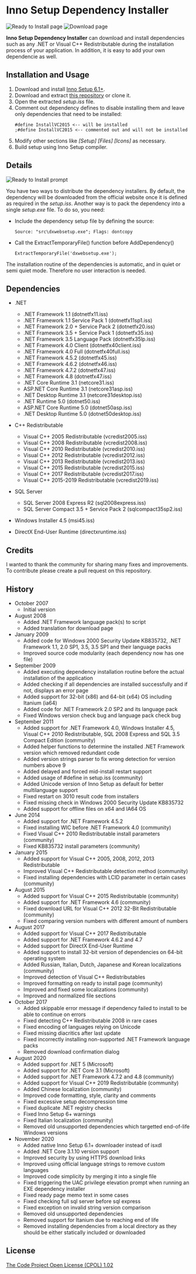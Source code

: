 # Inno Setup Dependency Installer

![Ready to Install page](https://cloud.githubusercontent.com/assets/10548881/26322035/f8abb420-3f31-11e7-8be7-5a73aa29194b.jpg)
![Download page](https://cloud.githubusercontent.com/assets/10548881/26322034/f8aa3ec4-3f31-11e7-8092-868814ea3d2b.jpg)

**Inno Setup Dependency Installer** can download and install dependencies such as any .NET or Visual C++ Redistributable during the installation process of your application. In addition, it is easy to add your own dependencie as well.

## Installation and Usage

1. Download and install [Inno Setup 6.1+](https://www.jrsoftware.org/isinfo.php).
2. Download and extract [this repository](https://github.com/DomGries/InnoDependencyInstaller/archive/master.zip) or clone it.
3. Open the extracted _setup.iss_ file.
4. Comment out dependency defines to disable installing them and leave only dependencies that need to be installed:
    ```
    #define InstallVC2015 <-- will be installed
    ;#define InstallVC2015 <-- commented out and will not be installed
    ```
5. Modify other sections like _[Setup] [Files] [Icons]_ as necessary.
6. Build setup using Inno Setup compiler.

## Details

![Ready to Install prompt](https://cloud.githubusercontent.com/assets/10548881/26322032/f8a87e7c-3f31-11e7-960b-1c2942f5851e.jpg)

You have two ways to distribute the dependency installers. By default, the dependency will be downloaded from the official website once it is defined as required in the _setup.iss_. Another way is to pack the dependency into a single _setup.exe_ file. To do so, you need:

* Include the dependency setup file by defining the source:

    `Source: "src\dxwebsetup.exe"; Flags: dontcopy`

* Call the ExtractTemporaryFile() function before AddDependency()  

    `ExtractTemporaryFile('dxwebsetup.exe');`

The installation routine of the dependencies is automatic, and in quiet or semi quiet mode. Therefore no user interaction is needed.

## Dependencies

* .NET
    * .NET Framework 1.1 (dotnetfx11.iss)
    * .NET Framework 1.1 Service Pack 1 (dotnetfx11sp1.iss)
    * .NET Framework 2.0 + Service Pack 2 (dotnetfx20.iss)
    * .NET Framework 3.5 + Service Pack 1 (dotnetfx35.iss)
    * .NET Framework 3.5 Language Pack (dotnetfx35lp.iss)
    * .NET Framework 4.0 Client (dotnetfx40client.iss)
    * .NET Framework 4.0 Full (dotnetfx40full.iss)
    * .NET Framework 4.5.2 (dotnetfx45.iss)
    * .NET Framework 4.6.2 (dotnetfx46.iss)
    * .NET Framework 4.7.2 (dotnetfx47.iss)
    * .NET Framework 4.8 (dotnetfx47.iss)
    * .NET Core Runtime 3.1 (netcore31.iss)
    * ASP.NET Core Runtime 3.1 (netcore31asp.iss)
    * .NET Desktop Runtime 3.1 (netcore31desktop.iss)
    * .NET Runtime 5.0 (dotnet50.iss)
    * ASP.NET Core Runtime 5.0 (dotnet50asp.iss)
    * .NET Desktop Runtime 5.0 (dotnet50desktop.iss)

* C++ Redistributable
    * Visual C++ 2005 Redistributable (vcredist2005.iss)
    * Visual C++ 2008 Redistributable (vcredist2008.iss)
    * Visual C++ 2010 Redistributable (vcredist2010.iss)
    * Visual C++ 2012 Redistributable (vcredist2012.iss)
    * Visual C++ 2013 Redistributable (vcredist2013.iss)
    * Visual C++ 2015 Redistributable (vcredist2015.iss)
    * Visual C++ 2017 Redistributable (vcredist2017.iss)
    * Visual C++ 2015-2019 Redistributable (vcredist2019.iss)

* SQL Server
    * SQL Server 2008 Express R2 (sql2008express.iss)
    * SQL Server Compact 3.5 + Service Pack 2 (sqlcompact35sp2.iss)

* Windows Installer 4.5 (msi45.iss)
* DirectX End-User Runtime (directxruntime.iss)

## Credits

I wanted to thank the community for sharing many fixes and improvements. To contribute please create a pull request on this repository.

## History

* October 2007
    * Initial version
* August 2008
    * Added .NET Framework language pack(s) to script
    * Added translation for download page
* January 2009
    * Added code for Windows 2000 Security Update KB835732, .NET Framework 1.1, 2.0 SP1, 3.5, 3.5 SP1 and their language packs
    * Improved source code modularity (each dependency now has one file)
* September 2009
    * Added executing dependency installation routine before the actual installation of the application
    * Added checking if all dependencies are installed successfully and if not, displays an error page
    * Added support for 32-bit (x86) and 64-bit (x64) OS including Itanium (ia64)
    * Added code for .NET Framework 2.0 SP2 and its language pack
    * Fixed Windows version check bug and language pack check bug
* September 2011
    * Added support for .NET Framework 4.0, Windows Installer 4.5, Visual C++ 2010 Redistributable, SQL 2008 Express and SQL 3.5 Compact Edition (community)
    * Added helper functions to determine the installed .NET Framework version which removed redundant code
    * Added version strings parser to fix wrong detection for version numbers above 9
    * Added delayed and forced mid-install restart support
    * Added usage of #define in setup.iss (community)
    * Added Unicode version of Inno Setup as default for better multilanguage support
    * Fixed restart on 3010 result code from installers
    * Fixed missing check in Windows 2000 Security Update KB835732
    * Added support for offline files on x64 and IA64 OS
* June 2014
    * Added support for .NET Framework 4.5.2
    * Fixed installing WIC before .NET Framework 4.0 (community)
    * Fixed Visual C++ 2010 Redistributable install parameters (community)
    * Fixed KB835732 install parameters (community)
* January 2015
    * Added support for Visual C++ 2005, 2008, 2012, 2013 Redistributable
    * Improved Visual C++ Redistributable detection method (community)
    * Fixed installing dependencies with LCID parameter in certain cases (community)
* August 2015
    * Added support for Visual C++ 2015 Redistributable (community)
    * Added support for .NET Framework 4.6 (community)
    * Fixed download URL for Visual C++ 2012 32-Bit Redistributable (community)
    * Fixed comparing version numbers with different amount of numbers
* August 2017
    * Added support for Visual C++ 2017 Redistributable
    * Added support for .NET Framework 4.6.2 and 4.7
    * Added support for DirectX End-User Runtime
    * Added support to install 32-bit version of dependencies on 64-bit operating system
    * Added Russian, Italian, Dutch, Japanese and Korean localizations (community)
    * Improved detection of Visual C++ Redistributables
    * Improved formatting on ready to install page (community)
    * Improved and fixed some localizations (community)
    * Improved and normalized file sections
* October 2017
    * Added skippable error message if dependency failed to install to be able to continue on errors
    * Fixed detecting C++ Redistributable 2008 in rare cases
    * Fixed encoding of languages relying on Unicode
    * Fixed missing diacritics after last update
    * Fixed incorrectly installing non-supported .NET Framework language packs
    * Removed download confirmation dialog
* August 2020
    * Added support for .NET 5 (Microsoft)
    * Added support for .NET Core 3.1 (Microsoft)
    * Added support for .NET Framework 4.7.2 and 4.8 (community)
    * Added support for Visual C++ 2019 Redistributable (community)
    * Added Chinese localization (community)
    * Improved code formatting, style, clarity and comments
    * Fixed excessive setup decompression time
    * Fixed duplicate .NET registry checks
    * Fixed Inno Setup 6+ warnings
    * Fixed Italian localization (community)
    * Removed old unsupported dependencies which targetted end-of-life Windows versions
* November 2020
    * Added native Inno Setup 6.1+ downloader instead of isxdl
    * Added .NET Core 3.1.10 version support
    * Improved security by using HTTPS download links
    * Improved using official language strings to remove custom languages
    * Improved code simplicity by merging it into a single file
    * Fixed triggering the UAC privilege elevation prompt when running an EXE dependency installer
    * Fixed ready page memo text in some cases
    * Fixed checking full sql server before sql express
    * Fixed exception on invalid string version comparison
    * Removed old unsupported dependencies
    * Removed support for Itanium due to reaching end of life
    * Removed installing dependencies from a local directory as they should be either statically included or downloaded

## License

[The Code Project Open License (CPOL) 1.02](https://github.com/stfx/innodependencyinstaller/blob/master/LICENSE.md)
